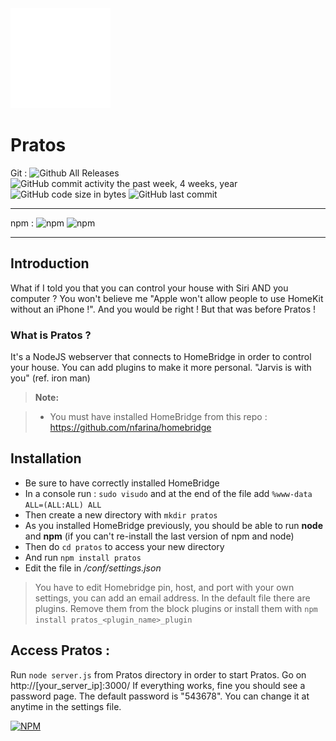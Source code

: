 
<img src="https://github.com/zCrin/pratos/blob/master/static/img/logo.png?raw=true"  id="logo" alt="logo" width="160px" height="160px">

Pratos
===================

Git : 
![Github All Releases](https://img.shields.io/github/downloads/pratos/pratos/total.svg) 
![GitHub commit activity the past week, 4 weeks, year](https://img.shields.io/github/commit-activity/y/zCrin/pratos.svg)
![GitHub code size in bytes](https://img.shields.io/github/languages/code-size/zCrin/pratos.svg)
![GitHub last commit](https://img.shields.io/github/last-commit/zCrin/pratos.svg)

-------------
npm : 
![npm](https://img.shields.io/npm/dw/pratos.svg)
![npm](https://img.shields.io/npm/v/pratos.svg)

-------------
Introduction 
-------------
What if I told you that you can control your house with Siri AND you computer ? You won't believe me "Apple won't allow people to use HomeKit without an iPhone !". And you would be right ! But that was before Pratos !
### What is Pratos ? 
It's a NodeJS webserver that connects to HomeBridge in order to control your house. You can add plugins to make it more personal. "Jarvis is with you" (ref. iron man)
> **Note:**

> - You must have installed HomeBridge from this repo :  https://github.com/nfarina/homebridge

## Installation 

 - Be sure to have correctly installed HomeBridge
 - In a console run : `sudo visudo` and at the end of the file add `%www-data  ALL=(ALL:ALL) ALL`
 - Then create a new directory with `mkdir pratos` 
 - As you installed HomeBridge previously, you should be able to run **node** and **npm** (if you can't re-install the last version of npm and node)
 - Then do `cd pratos`  to access your new directory
 - And run `npm install pratos`
 - Edit the file in */conf/settings.json* 
 > You have to edit Homebridge pin, host, and port with your own settings, you can add an email address. In the default file there are plugins. Remove them from the block plugins or install them with `npm install pratos_<plugin_name>_plugin`

## Access Pratos :  ##
Run `node server.js` from Pratos directory in order to start Pratos. 
Go on http://[your_server_ip]:3000/
If everything works, fine you should see a password page.
The default password is "543678". You can change it at anytime in the settings file.

[![NPM](https://nodei.co/npm/pratos.png)](https://nodei.co/npm/pratos/)